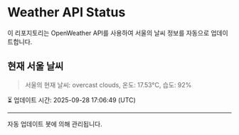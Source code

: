 
# Weather API Status

이 리포지토리는 OpenWeather API를 사용하여 서울의 날씨 정보를 자동으로 업데이트합니다.

## 현재 서울 날씨
> 서울의 현재 날씨: overcast clouds, 온도: 17.53°C, 습도: 92%

⏳ 업데이트 시간: 2025-09-28 17:06:49 (UTC)

---
자동 업데이트 봇에 의해 관리됩니다.
